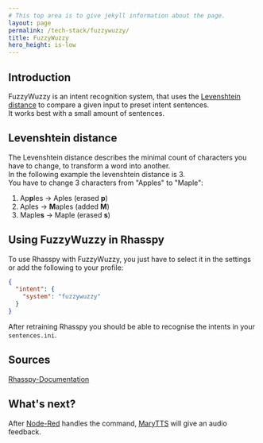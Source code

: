```yaml
---
# This top area is to give jekyll information about the page.
layout: page
permalink: /tech-stack/fuzzywuzzy/
title: FuzzyWuzzy
hero_height: is-low
---
```


## Introduction

FuzzyWuzzy is an intent recognition system, that uses the [Levenshtein distance](https://en.wikipedia.org/wiki/Levenshtein_distance) to compare a given input to preset intent sentences.   
It works best with a small amount of sentences.  

## Levenshtein distance

The Levenshtein distance describes the minimal count of characters you have to change, to transform a word into another.  
In the following example the levenshtein distance is 3.  
You have to change 3 characters from "Apples" to "Maple":  

1. Ap**p**les -> Aples (erased **p**)  
2. Aples -> **M**aples (added **M**)  
3. Maple**s** -> Maple (erased **s**)  

## Using FuzzyWuzzy in Rhasspy

To use Rhasspy with FuzzyWuzzy, you just have to select it in the settings or add the following to your profile:
  
```json
{
  "intent": {
    "system": "fuzzywuzzy"
  }
}
```
After retraining Rhasspy you should be able to recognise the intents in your `sentences.ini`.

## Sources

[Rhasspy-Documentation](https://rhasspy.readthedocs.io/en/latest/intent-recognition/)

## What's next?

After [Node-Red](./node-red.md) handles the command, [MaryTTS](./marytts.md) will give an audio feedback.